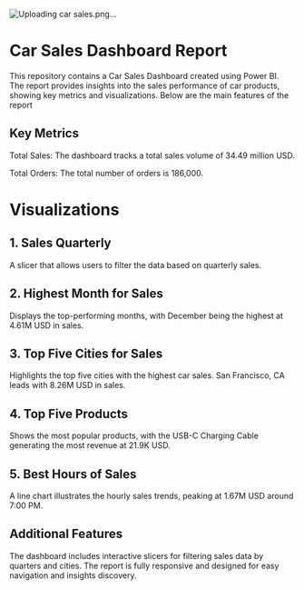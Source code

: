 ![Uploading car sales.png…]()
# Car Sales Dashboard Report


This repository contains a Car Sales Dashboard created using Power BI. The report provides insights into the sales performance of car products, showing key metrics and visualizations. Below are the main features of the report

## Key Metrics
Total Sales: The dashboard tracks a total sales volume of 34.49 million USD.

Total Orders: The total number of orders is 186,000.

# Visualizations
## 1. Sales Quarterly
A slicer that allows users to filter the data based on quarterly sales.

## 2. Highest Month for Sales
Displays the top-performing months, with December being the highest at 4.61M USD in sales.

## 3. Top Five Cities for Sales
Highlights the top five cities with the highest car sales. San Francisco, CA leads with 8.26M USD in sales.

## 4. Top Five Products
Shows the most popular products, with the USB-C Charging Cable generating the most revenue at 21.9K USD.

## 5. Best Hours of Sales
A line chart illustrates the hourly sales trends, peaking at 1.67M USD around 7:00 PM.

## Additional Features
The dashboard includes interactive slicers for filtering sales data by quarters and cities.
The report is fully responsive and designed for easy navigation and insights discovery.
